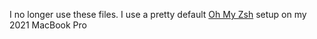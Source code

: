 I no longer use these files. I use a pretty default [Oh My Zsh](https://github.com/ohmyzsh/ohmyzsh) setup on my 2021 MacBook Pro

